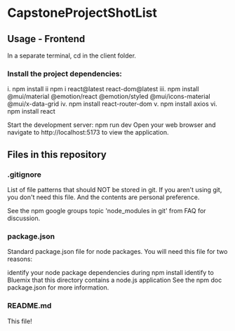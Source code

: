 # CapstoneProjectShotList

## Usage - Frontend
In a separate terminal, cd in the client folder. 

### Install the project dependencies: 
i. npm install
ii npm i react@latest react-dom@latest
iii. npm install @mui/material @emotion/react @emotion/styled @mui/icons-material @mui/x-data-grid
iv. npm install react-router-dom
v. npm install axios
vi. npm install react

Start the development server: npm run dev
Open your web browser and navigate to http://localhost:5173 to view the application.

## Files in this repository
### .gitignore

List of file patterns that should NOT be stored in git. If you aren't using git, you don't need this file. And the contents are personal preference.

See the npm google groups topic 'node_modules in git' from FAQ for discussion.

### package.json

Standard package.json file for node packages. You will need this file for two reasons:

identify your node package dependencies during npm install identify to Bluemix that this directory contains a node.js application See the npm doc package.json for more information.

### README.md

This file!